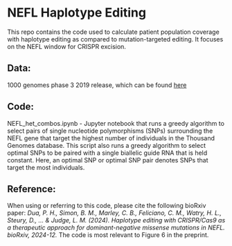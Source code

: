 # NEFL Haplotype Editing

This repo contains the code used to calculate patient population coverage with haplotype editing as compared to mutation-targeted editing. It focuses on the NEFL window for CRISPR excision.

## Data:
1000 genomes phase 3 2019 release, which can be found [here](https://www.internationalgenome.org/data-portal/data-collection/phase-3)

## Code:
NEFL_het_combos.ipynb - Jupyter notebook that runs a greedy algorithm to select pairs of single nucleotide polymorphisms (SNPs) surrounding the NEFL gene that target the highest number of individuals in the Thousand Genomes database. This script also runs a greedy algorithm to select optimal SNPs to be paired with a single biallelic guide RNA that is held constant. Here, an optimal SNP or optimal SNP pair denotes SNPs that target the most individuals.

## Reference:
When using or referring to this code, please cite the following bioRxiv paper:
_Dua, P. H., Simon, B. M., Marley, C. B., Feliciano, C. M., Watry, H. L., Steury, D., ... & Judge, L. M. (2024). Haplotype editing with CRISPR/Cas9 as a therapeutic approach for dominant-negative missense mutations in NEFL. bioRxiv, 2024-12._
The code is most relevant to Figure 6 in the preprint.
